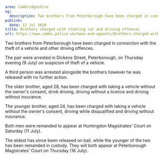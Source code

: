 ```yaml
area: Cambridgeshire
og:
  description: Two brothers from Peterborough have been charged in connection with the theft of a vehicle and other driving offences.
publish:
  date: 13 Jul 2020
title: Brothers charged with stealing car and driving offences
url: https://www.cambs.police.uk/news-and-appeals/Brothers-charged-with-stealing-car-and-driving-offences
```

Two brothers from Peterborough have been charged in connection with the theft of a vehicle and other driving offences.

The pair were arrested in Dickens Street, Peterborough, on Thursday evening (9 July) on suspicion of theft of a vehicle.

A third person was arrested alongside the brothers however he was released with no further action.

The older brother, aged 28, has been charged with taking a vehicle without the owner's consent, drink driving, driving without a licence and driving without insurance.

The younger brother, aged 24, has been charged with taking a vehicle without the owner's consent, driving while disqualified and driving without insurance.

Both men were remanded to appear at Huntingdon Magistrates' Court on Saturday (11 July).

The eldest has since been released on bail, while the younger of the two has been remanded in custody. They will both appear at Peterborough Magistrates' Court on Thursday (16 July).
